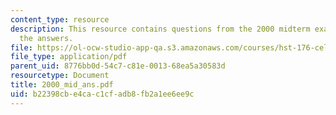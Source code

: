 ```yaml
---
content_type: resource
description: This resource contains questions from the 2000 midterm exam, alongwith
  the answers.
file: https://ol-ocw-studio-app-qa.s3.amazonaws.com/courses/hst-176-cellular-and-molecular-immunology-fall-2005/b22398cbe4cac1cfadb8fb2a1ee6ee9c_2000_mid_ans.pdf
file_type: application/pdf
parent_uid: 8776bb0d-54c7-c81e-0013-68ea5a30583d
resourcetype: Document
title: 2000_mid_ans.pdf
uid: b22398cb-e4ca-c1cf-adb8-fb2a1ee6ee9c
---
```

